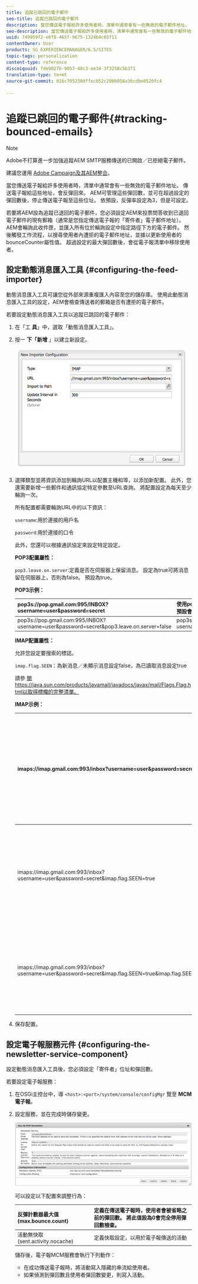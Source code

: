 ```yaml
---
title: 追蹤已跳回的電子郵件
seo-title: 追蹤已跳回的電子郵件
description: 當您傳送電子報給許多使用者時，清單中通常會有一些無效的電子郵件地址。 傳送電子報給這些地址，會反彈回來。 AEM可管理這些彈回數，並可在超過設定的彈回數後，停止傳送電子報至這些位址。
seo-description: 當您傳送電子報給許多使用者時，清單中通常會有一些無效的電子郵件地址。 傳送電子報給這些地址，會反彈回來。 AEM可管理這些彈回數，並可在超過設定的彈回數後，停止傳送電子報至這些位址。
uuid: 749959f2-e6f8-465f-9675-132464c65f11
contentOwner: User
products: SG_EXPERIENCEMANAGER/6.5/SITES
topic-tags: personalization
content-type: reference
discoiquuid: fde9027b-9057-48c3-ae34-3f3258c5b371
translation-type: tm+mt
source-git-commit: 016c705230dffec052c200b058a36cdbe0520fc4

---
```



# 追蹤已跳回的電子郵件{#tracking-bounced-emails}

>[!NOTE]
>
>Adobe不打算進一步加強追蹤AEM SMTP服務傳送的已開啟／已拒絕電子郵件。
>
>建議您運用 [Adobe Campaign及其AEM整合](/help/sites-administering/campaign.md)。

當您傳送電子報給許多使用者時，清單中通常會有一些無效的電子郵件地址。 傳送電子報給這些地址，會反彈回來。 AEM可管理這些彈回數，並可在超過設定的彈回數後，停止傳送電子報至這些位址。 依預設，反彈率設定為3，但是可設定。

若要將AEM設為追蹤已退回的電子郵件，您必須設定AEM來投票問答收到已退回電子郵件的現有郵箱（通常是您指定傳送電子報的「寄件者」電子郵件地址）。 AEM會輪詢此收件匣，並匯入所有位於輪詢設定中指定路徑下方的電子郵件。 然後觸發工作流程，以搜尋使用者內遭拒的電子郵件地址，並據以更新使用者的bounceCounter屬性值。 超過設定的最大彈回數後，會從電子報清單中移除使用者。

## 設定動態消息匯入工具 {#configuring-the-feed-importer}

動態消息匯入工具可讓您從外部來源重複匯入內容至您的儲存庫。 使用此動態消息匯入工具的設定，AEM會檢查傳送者的郵箱是否有遭拒的電子郵件。

若要設定動態消息匯入工具以追蹤已跳回的電子郵件：

1. 在「工 **具**」中，選取「動態消息匯入工具」。

1. 按一 **下「新增** 」以建立新設定。

   ![chlimage_1](assets/chlimage_1a.png)

1. 選擇類型並將資訊添加到輪詢URL以配置主機和埠，以添加新配置。 此外，您還需要新增一些郵件和通訊協定特定參數至URL查詢。 將配置設定為每天至少輪詢一次。

   所有配置都需要輪詢URL中的以下資訊：

   `username`:用於連接的用戶名

   `password`:用於連接的口令

   此外，您還可以根據通訊協定來設定特定設定。

   **POP3配置屬性：**

   `pop3.leave.on.server`:定義是否在伺服器上保留消息。 設定為true可將消息留在伺服器上，否則為false。 預設為true。

   **POP3示例：**

   | pop3s://pop.gmail.com:995/INBOX?username=user&amp;password=secret | 使用pop3 over SSL連線至連接埠995的GMail（使用者／機密），預設會將訊息留在伺服器上 |
   |---|---|
   | pop3s://pop.gmail.com:995/INBOX?username=user&amp;password=secret&amp;pop3.leave.on.server=false | pop3s://pop.gmail.com:995/INBOX?username=user&amp;password=secret&amp;pop3.leave.on.server=false |

   **IMAP配置屬性：**

   允許您設定要搜索的標誌。

   `imap.flag.SEEN`：為新消息／未顯示消息設定false，為已讀取消息設定true

   請參 [閱](https://java.sun.com/products/javamail/javadocs/javax/mail/Flags.Flag.html) https://java.sun.com/products/javamail/javadocs/javax/mail/Flags.Flag.html以取得標幟的完整清單。

   **IMAP示例：**

   | imaps://imap.gmail.com:993/inbox?username=user&amp;password=secret | 使用IMAP over SSL，以用戶／密碼連接到埠993上的GMail。 預設情況下，僅獲取新消息。 |
   |---|---|
   | imaps://imap.gmail.com:993/inbox?username=user&amp;password=secret&amp;imap.flag.SEEN=true | 使用IMAP over SSL連線至GMail 993並使用使用者／機密，只會收到已看到的訊息。 |
   | imaps://imap.gmail.com:993/inbox?username=user&amp;password=secret&amp;imap.flag.SEEN=true&amp;imap.flag.SEEN=false | 使用IMAP over SSL連接GMail 993和用戶／密碼，即可讀取或獲得新消息。 |

1. 保存配置。

## 設定電子報服務元件 {#configuring-the-newsletter-service-component}

設定動態消息匯入工具後，您必須設定「寄件者」位址和彈回數。

若要設定電子報服務：

1. 在OSGi主控台中，導 `<host>:<port>/system/console/configMgr` 覽至 **MCM電子報**。

1. 設定服務，並在完成時儲存變更。

   ![chlimage_1-1](assets/chlimage_1-1a.png)

   可以設定以下配置來調整行為：

   | 反彈計數器最大值(max.bounce.count) | 定義在傳送電子報時，使用者會被省略之前的彈回數。 將此值設為0會完全停用彈回數檢查。 |
   |---|---|
   | 活動無快取(sent.activity.nocache) | 定義快取設定，以用於電子報傳送的活動 |

   儲存後，電子報MCM服務會執行下列動作：

   * 在成功傳送電子報時，將活動寫入隱藏的串流給使用者。
   * 如果偵測到彈回數且使用者彈回數變更，則寫入活動。
